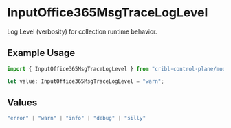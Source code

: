 # InputOffice365MsgTraceLogLevel

Log Level (verbosity) for collection runtime behavior.

## Example Usage

```typescript
import { InputOffice365MsgTraceLogLevel } from "cribl-control-plane/models";

let value: InputOffice365MsgTraceLogLevel = "warn";
```

## Values

```typescript
"error" | "warn" | "info" | "debug" | "silly"
```